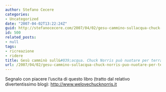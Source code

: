 ```yaml
---
author: Stefano Cecere
categories:
- Uncategorized
date: "2007-04-02T13:22:24Z"
guid: http://stefanocecere.com/2007/04/02/gesu-cammino-sullacqua-chuck-norris-puo-nuotare-per-terra/
id: 500
related_posts:
- null
tags:
- ricreazione
- ridere
title: Gesù camminò sull&#039;acqua. Chuck Norris può nuotare per terra.
url: /2007/04/02/gesu-cammino-sullacqua-chuck-norris-puo-nuotare-per-terra/
---
```


Segnalo con piacere l&#8217;uscita di questo libro (tratto dal relativo divertentissimo blog): <a href="http://www.welovechucknorris.it/" target="_blank">http://www.welovechucknorris.it</a>
